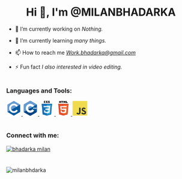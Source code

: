 <h1 align="center">Hi 👋, I'm @MILANBHADARKA</h1>

- 🔭 I’m currently working on *Nothing.*

- 🌱 I’m currently learning *many things.*

- 📫 How to reach me *Work.bhadarka@gmail.com*

- ⚡ Fun fact *I also interested in video editing.*
<h1></h1>
<h3 align="left">Languages and Tools:</h3>
<p align="left"> <a href="https://www.cprogramming.com/" target="_blank" rel="noreferrer"> <img src="https://raw.githubusercontent.com/devicons/devicon/master/icons/c/c-original.svg" alt="c" width="40" height="40"/> </a> <a href="https://www.w3schools.com/cpp/" target="_blank" rel="noreferrer"> <img src="https://raw.githubusercontent.com/devicons/devicon/master/icons/cplusplus/cplusplus-original.svg" alt="cplusplus" width="40" height="40"/> </a> <a href="https://www.w3schools.com/css/" target="_blank" rel="noreferrer"> <img src="https://raw.githubusercontent.com/devicons/devicon/master/icons/css3/css3-original-wordmark.svg" alt="css3" width="40" height="40"/> </a> <a href="https://www.w3.org/html/" target="_blank" rel="noreferrer"> <img src="https://raw.githubusercontent.com/devicons/devicon/master/icons/html5/html5-original-wordmark.svg" alt="html5" width="40" height="40"/> </a> <a href="https://developer.mozilla.org/en-US/docs/Web/JavaScript" target="_blank" rel="noreferrer"> <img src="https://raw.githubusercontent.com/devicons/devicon/master/icons/javascript/javascript-original.svg" alt="javascript" width="40" height="40"/> </a> </p>
<h1></h1>

<h3 align="left">Connect with me:</h3>
<p align="left">
<a href="https://www.linkedin.com/in/bhadarka-milan-3489112b1?trk=contact-info" target="blank"><img align="center" src="https://raw.githubusercontent.com/rahuldkjain/github-profile-readme-generator/master/src/images/icons/Social/linked-in-alt.svg" alt="bhadarka milan" height="30" width="40" /></a>
</p>
<h1></h1>

<p><img align="left" src="https://github-readme-stats.vercel.app/api/top-langs?username=milanbhadarka&show_icons=true&locale=en&layout=compact" alt="milanbhdarka" /></p>
<h1></h1>
